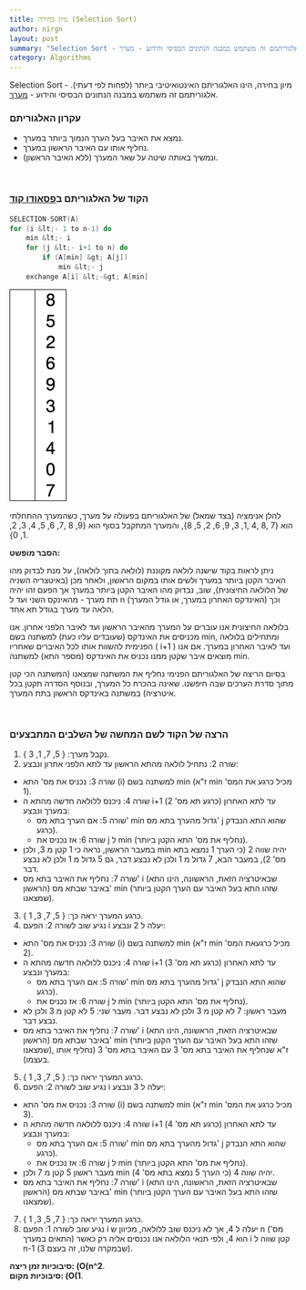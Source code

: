 ```yaml
---
title: מיון בחירה (Selection Sort)
author: nirgn
layout: post
summary: "Selection Sort - מיון בחירה, הינו האלגוריתם האינטואיטיבי ביותר (לפחות לפי דעתי). אלגוריתמם זה משתמש במבנה הנתונים הבסיסי והידוע - מערך."
category: Algorithms
---
```

Selection Sort - מיון בחירה, הינו האלגוריתם האינטואיטיבי ביותר (לפחות לפי דעתי). אלגוריתמם זה משתמש במבנה הנתונים הבסיסי והידוע - [מערך](http://www.lifelongstudent.net/2013/04/%d7%9e%d7%a2%d7%a8%d7%9a-array/).

### עקרון האלגוריתם

  * נמצא את האיבר בעל הערך הנמוך ביותר במערך.
  * נחליף אותו עם האיבר הראשון במערך.
  * ונמשיך באותה שיטה על שאר המערך (ללא האיבר הראשון).

<!--more-->

&nbsp;

### הקוד של האלגוריתם ב[פסאודו קוד](http://en.wikipedia.org/wiki/Pseudocode)

```c
SELECTION-SORT(A)
for (i &lt;- 1 to n-1) do
    min &lt;- i
    for (j &lt;- i+1 to n) do
        if (A[min] &gt; A[j])
            min &lt;- j
    exchange A[i] &lt;-&gt; A[min]
```

<div class="left">
  <img src="/assets/img/posts/selection-sort/selection-sort-animation.gif" alt="Selection Sort Animation">
</div>

להלן אנימציה (בצד שמאל) של האלגוריתם בפעולה על מערך, כשהמערך ההתחלתי הוא {7 ,8 ,4 ,1, 3, 9, 6, 2, 5, 8}, והמערך המתקבל בסוף הוא {9, 8 ,7, 6, 5, 4, 3, 2, 1, 0}.

**הסבר מופשט:**

ניתן לראות בקוד שישנה לולאה מקוננת (לולאה בתוך לולאה), על מנת לבדוק מהו האיבר הקטן ביותר במערך ולשים אותו במקום הראשון, ולאחר מכן (באיטצריה השניה של הלולאה החיצונית), שוב, נבדוק מהו האיבר הקטן ביותר במערך אך הפעם זהו יהיה תת מערך - מהאינקס השני ועד ל n (האינדקס האחרון במערך, או גודל המערך) וכך הלאה עד מערך בגודל תא אחד.

בלולאה החיצונית אנו עוברים על המערך מהאיבר הראשון ועד לאיבר הלפני אחרון. אנו מכניסים את האינדקס (שעובדים עליו כעת) למשתנה בשם min, ומתחילים בלולאה הפנימית להשוות אותו לכל האיברים שאחריו ( i+1 ) ועד לאיבר האחרון במערך. אם אנו מוצאים איבר שקטן ממנו נכניס את האינדקס (מספר התא) למשתנה min.

בסיום הריצה של האלגוריתם הפנימי נחליף את המשתנה שמצאנו (המשתנה הכי קטן מתוך סדרת הערכים שבה חיפשנו. שאינה בהכרח כל המערך, ובנוסף הסדרה תקטן בכל איטרציה) במשתנה באינדקס הראשון בתת המערך.

&nbsp;

### הרצה של הקוד לשם המחשה של השלבים המתבצעים

1. נקבל מערך: { 5, 7, 1, 3 }.
2. שורה 2: נתחיל לולאה מהתא הראשון עד לתא הלפני אחרון ונבצע:
  * שורה 3: נכניס את מס' התא (i) למשתנה בשם min (ז"א min מכיל כרגע את המס' 1).
  * שורה 4: ניכנס ללולאה חדשה מהתא ה i+1 (כרגע תא מס' 2) עד לתא האחרון במערך ונבצע:
    * שורה 5: אם הערך בתא מס' min גדול מהערך בתא מס' j שהוא התא הנבדק כרגע).
    * שורה 6: אז נכניס את j ל min (נחליף את מס' התא הקטן ביותר).
  * במעבר הראשון, נראה כי 1 קטן מ 3, ולכן min יהיה שווה 2 (כי הערך 1 נמצא בתא מס' 2), במעבר הבא, 7 גדול מ 1 ולכן לא נבצע דבר, גם 5 גדול מ 1 ולכן לא נבצע דבר.
  * שורה 7: נחליף את האיבר בתא מס' i (שבאיטרציה הזאת, הראשונה, הינו התא הראשון) באיבר שבתא מס' min (שזהו התא בעל האיבר עם הערך הקטן ביותר שמצאנו).
3. כרגע המערך יראה כך: { 5, 7, 3, 1 }.
4. נגיע שוב לשורה 2: הפעם i יעלה ל 2 ונבצע:
  * שורה 3: נכניס את מס' התא (i) למשתנה בשם min (ז"א min מכיל כרגעאת המס' 2).
  * שורה 4: ניכנס ללולאה חדשה מהתא ה i+1 (כרגע תא מס' 3) עד לתא האחרון במערך ונבצע:
    * שורה 5: אם הערך בתא מס' min גדול מהערך בתא מס' j שהוא התא הנבדק כרגע).
    * שורה 6: אז נכניס את j ל min (נחליף את מס' התא הקטן ביותר).
  * מעבר ראשון: 7 לא קטן מ 3 ולכן לא נבצע דבר. מעבר שני: 5 לא קטן מ 3 ולכן לא נבצע דבר.
  * שורה 7: נחליף את האיבר בתא מס' i (שבאיטרציה הזאת, הראשונה, הינו התא הראשון) באיבר שבתא מס' min (שזהו התא בעל האיבר עם הערך הקטן ביותר שמצאנו), ז"א שנחליף את האיבר בתא מס' 3 עם האיבר בתא מס' 3 (נחליף אותו בעצמו).
5. כרגע המערך יראה כך: { 5, 7, 3, 1 }.
6. נגיע שוב לשורה 2: הפעם i יעלה ל 3 ונבצע:
  * שורה 3: נכניס את מס' התא (i) למשתנה בשם min (ז"א min מכיל כרגע את המס' 3).
  * שורה 4: ניכנס ללולאה חדשה מהתא ה i+1 (כרגע תא מס' 4) עד לתא האחרון במערך ונבצע:
    * שורה 5: אם הערך בתא מס' min גדול מהערך בתא מס' j שהוא התא הנבדק כרגע).
    * שורה 6: אז נכניס את j ל min (נחליף את מס' התא הקטן ביותר).
  * מעבר ראשון 5 קטן מ 7 ולכן min יהיה שווה 4 (כי הערך 5 נמצא בתא מס' 4).
  * שורה 7: נחליף את האיבר בתא מס' i (שבאיטרציה הזאת, הראשונה, הינו התא הראשון) באיבר שבתא מס' min (שזהו התא בעל האיבר עם הערך הקטן ביותר שמצאנו).
7. כרגע המערך יראה כך: { 7, 5, 3, 1 }.
8. נגיע שוב לשורה 1: הפעם i יעלה ל 4, אך לא ניכנס שוב ללולאה, מכיוון ש n (מס' התאים במערך) הוא 4, ולפי תנאי הלולאה אנו נכנסים אליה רק כאשר i קטן שווה ל n-1 (שבמקרה שלנו, זה בעצם 3).

**סיבוכיות זמן ריצה: (O(n^2**.  
**סיבוכיות מקום: (O(1**.
